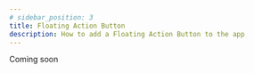 ```yaml
---
# sidebar_position: 3
title: Floating Action Button 
description: How to add a Floating Action Button to the app
---
```


Coming soon
